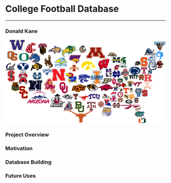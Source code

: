 # College Football Database
---
### Donald Kane
![GitHub Logo](/Images/cfusa.png)

### Project Overview

### Motivation

### Database Building

### Future Uses

